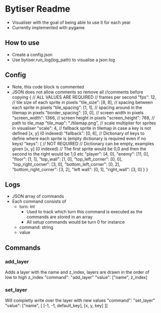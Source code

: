 # Bytiser Readme
- Visualiser with the goal of being able to use it for each year
- Currently implemented with pygame

## How to use
- Create a config.json
- Use bytiser.run_log(log_path) to visualise a json log

## Config
- Note, this code block is commented
- JSON does not allow comments so remove all //comments before copying 
{
    // ALL VALUES ARE REQUIRED
    // frames per second
    "fps": 12,
    // tile size of each sprite in pixels
    "tile_size": [8, 8],
    // spacing between each sprite in pixels
    "tile_spacing": [1, 1],
    // spacing around in the tilemap in pixels
    "border_spacing": [0, 0],
    // screen width in pixels
    "screen_width": 1366,
    // screen height in pixels
    "screen_height": 768,
    // path to tile_map
    "tile_map": "./tilemap.png",
    // scale multiplier for sprites in visualiser
    "scale": 4,
    // fallback sprite in tilemap in case a key is not defined [x, y] (0 indexed)
    "fallback": [0, 6],
    // Dictionary of keys to define where each sprite is (empty dictionary is required even if no keys)
    "keys": {
        // NOT REQUIRED
        // Dictionary can be empty, examples given [x, y] (0 indexed)
        // The first sprite would be 0,0 and then the second to the right would be 1,0 etc
        "player": [4, 0],
        "enemy": [11, 0],
        "floor": [1, 1],
        "top_wall": [1, 0],
        "top_left_corner": [0, 0],
        "top_right_corner": [3, 0],
        "bottom_left_corner": [0, 2],
        "bottom_right_corner": [3, 2],
        "left wall": [0, 1],
        "right_wall": [3, 0]
    }
}

## Logs
- JSON array of commands
- Each command consists of
    - turn: int
        - Used to track which turn this command is executed as the commands are stored in an array
        - All setup commands would be turn 0 for instance
    - command: string
    - value

## Commands
### add_layer
Adds a layer with the name and z_index, layers are drawn in the order of low to high z_index
"command": "add_layer"
"value": ["name", z_index]
### set_layer
Will completly write over the layer with new values
"command": "set_layer"
"value": ["name", [
    [-1, -1, default_key],
    [x, y, key]
]]